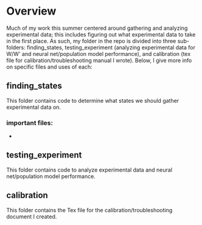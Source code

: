 # Overview
Much of my work this summer centered around gathering and analyzing experimental data; this includes figuring out what experimental data to take in the first place. As such, my folder in the repo is divided into three sub-folders: finding_states, testing_experiment (analyzing experimental data for W/W' and neural net/population model performance), and calibration (tex file for calibration/troubleshooting manual I wrote). Below, I give more info on specific files and uses of each:

## finding_states
This folder contains code to determine what states we should gather experimental data on. 
### important files:
- 

## testing_experiment
This folder contains code to analyze experimental data and neural net/population model performance.

## calibration
This folder contains the Tex file for the calibration/troubleshooting document I created. 
